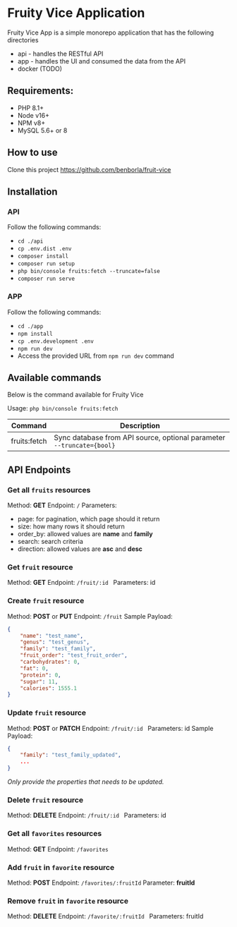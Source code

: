 # Fruity Vice Application

Fruity Vice App is a simple monorepo application that has the following directories

- api - handles the RESTful API
- app - handles the UI and consumed the data from the API
- docker (TODO)

## Requirements:
- PHP 8.1+
- Node v16+
- NPM v8+
- MySQL 5.6+ or 8

## How to use
Clone this project https://github.com/benborla/fruit-vice

## Installation
### API
Follow the following commands:
- `cd ./api`
- `cp .env.dist .env`
- `composer install`
- `composer run setup`
- `php bin/console fruits:fetch --truncate=false`
- `composer run serve`

### APP
Follow the following commands:
- `cd ./app`
- `npm install`
- `cp .env.development .env`
- `npm run dev`
- Access the provided URL from `npm run dev` command

## Available commands

Below is the command available for Fruity Vice

Usage: `php bin/console fruits:fetch`

| Command | Description |
| ------ | ------ |
| fruits:fetch | Sync database from API source, optional parameter `--truncate={bool}` |

## API Endpoints

### Get all `fruits` resources
Method: **GET**
Endpoint: `/`
Parameters:
- page: for pagination, which page should it return
- size: how many rows it should return
- order_by: allowed values are **name** and **family**
- search: search criteria
- direction: allowed values are **asc** and **desc**

### Get `fruit` resource
Method: **GET**
Endpoint: `/fruit/:id `
Parameters: id

### Create `fruit` resource
Method: **POST** or **PUT**
Endpoint: `/fruit`
Sample Payload:
```json
{
    "name": "test_name",
    "genus": "test_genus",
    "family": "test_family",
    "fruit_order": "test_fruit_order",
    "carbohydrates": 0,
    "fat": 0,
    "protein": 0,
    "sugar": 11,
    "calories": 1555.1
}
```

### Update `fruit` resource
Method: **POST** or **PATCH**
Endpoint: `/fruit/:id `
Parameters: id
Sample Payload:
```json
{
    "family": "test_family_updated",
    ...
}
```
*Only provide the properties that needs to be updated.*

### Delete `fruit` resource
Method: **DELETE**
Endpoint: `/fruit/:id `
Parameters: id

### Get all `favorites` resources
Method: **GET**
Endpoint: `/favorites`

### Add `fruit` in `favorite` resource
Method: **POST**
Endpoint: `/favorites/:fruitId`
Parameter: **fruitId**

### Remove `fruit` in `favorite` resource
Method: **DELETE**
Endpoint: `/favorite/:fruitId `
Parameters: fruitId
